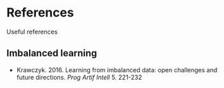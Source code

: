 # References

Useful references

## Imbalanced learning

- Krawczyk. 2016. Learning from imbalanced data: open challenges and future directions. _Prog Artif Intell_ 5. 221-232

